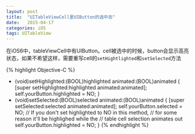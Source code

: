 ```yaml
---
layout: post
title:  "UITableViewCell里UIButton的选中态"
date:   2015-04-17
categories: iOS
tags: UITableView
---
```


在iOS6中，tableViewCell中有UIButton。cell被选中的时候，button会显示高亮状态，如果不希望这样，需要重写cell的`setHightlighted`和`setSelected`方法

<!-- more -->

{% highlight Objective-C %}
- (void)setHighlighted:(BOOL)highlighted animated:(BOOL)animated {
    [super setHighlighted:highlighted animated:animated];
    self.yourButton.highlighted = NO;
}
- (void)setSelected:(BOOL)selected animated:(BOOL)animated {
    [super setSelected:selected animated:animated];
    self.yourButton.selected = NO;
    // If you don't set highlighted to NO in this method,
    // for some reason it'll be highlighed while the
    // table cell selection animates out
    self.yourButton.highlighted = NO;
}
{% endhighlight %}


